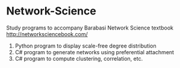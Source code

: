 # Network-Science
Study programs to accompany Barabasi Network Science textbook
http://networksciencebook.com/
1. Python program to display scale-free degree distribution
2. C# program to generate networks using preferential attachment 
3. C# program to compute clustering, correlation, etc. 

